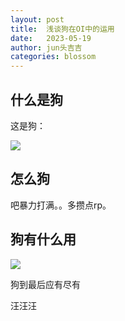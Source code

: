 ```yaml
---
layout: post
title:  浅谈狗在OI中的运用
date:   2023-05-19
author: jun头吉吉
categories: blossom
---
```


## 什么是狗

这是狗：

[![](https://cdn.luogu.com.cn/upload/usericon/174304.png)](https://www.luogu.com.cn/user/174304)

## 怎么狗

吧暴力打满。。多攒点rp。

## 狗有什么用

![](https://cdn.luogu.com.cn/upload/image_hosting/ceq58a1u.png)

狗到最后应有尽有

汪汪汪